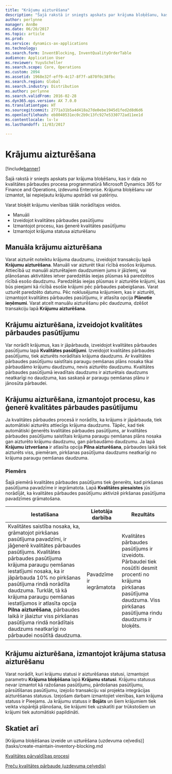 ```yaml
---
title: "Krājumu aizturēšana"
description: "Šajā rakstā ir sniegts apskats par krājuma bloķēšanu, kas ir daļa no kvalitātes pārbaudes procesa programmatūrā Microsoft Dynamics 365 for Finance and Operations, izdevumā Enterprise. Krājuma bloķēšanu var izmantot, lai nepieļautu krājumu apstrādi vai patēriņu."
author: perlynne
manager: AnnBe
ms.date: 06/20/2017
ms.topic: article
ms.prod: 
ms.service: dynamics-ax-applications
ms.technology: 
ms.search.form: InventBlocking, InventQualityOrderTable
audience: Application User
ms.reviewer: YuyuScheller
ms.search.scope: Core, Operations
ms.custom: 2094
ms.assetid: 1968e32f-eff9-4c17-8f7f-a870f0c38fbc
ms.search.region: Global
ms.search.industry: Distribution
ms.author: perlynne
ms.search.validFrom: 2016-02-28
ms.dyn365.ops.version: AX 7.0.0
ms.translationtype: HT
ms.sourcegitcommit: 2771a31b5a4d418a27de0ebe1945d1fed2d8d6d6
ms.openlocfilehash: eb8040531ec0c2b9c13fc927e5330772ad11ee1d
ms.contentlocale: lv-lv
ms.lasthandoff: 11/03/2017

---
```


# <a name="inventory-blocking"></a>Krājumu aizturēšana

[!include[banner](../includes/banner.md)]


Šajā rakstā ir sniegts apskats par krājuma bloķēšanu, kas ir daļa no kvalitātes pārbaudes procesa programmatūrā Microsoft Dynamics 365 for Finance and Operations, izdevumā Enterprise. Krājuma bloķēšanu var izmantot, lai nepieļautu krājumu apstrādi vai patēriņu.

Varat bloķēt krājumu vienības tālāk norādītajos veidos.
-   Manuāli
-   Izveidojot kvalitātes pārbaudes pasūtījumu
-   Izmantojot procesu, kas ģenerē kvalitātes pasūtījumu
-   Izmantojot krājuma statusa aizturēšanu

## <a name="blocking-items-manually"></a>Manuāla krājumu aizturēšana
Varat aizturēt noteiktu krājuma daudzumu, izveidojot transakciju lapā **Krājumu aizturēšana**. Manuāli var aizturēt tikai rīcībā esošos krājumus. Attiecībā uz manuāli aizturētajiem daudzumiem jums ir jāizlemj, vai plānošanas aktivitātes ietver paredzētās ieejas plūsmas kā paredzētos rīcībā esošo daudzumu. Paredzētās ieejas plūsmas ir aizturētie krājumi, kas būs pieejami kā rīcībā esošie krājumi pēc pārbaudes pabeigšanas. Varat uzturēt paredzēto datumu. Pēc noklusējuma krājumiem, kas ir aizturēti, izmantojot kvalitātes pārbaudes pasūtījumu, ir atlasīta opcija **Plānotie ieņēmumi**. Varat atcelt manuālu aizturēšanu pēc daudzuma, dzēšot transakciju lapā **Krājumu aizturēšana**.

## <a name="blocking-items-by-creating-a-quality-order"></a>Krājumu aizturēšana, izveidojot kvalitātes pārbaudes pasūtījumu
Var norādīt krājumus, kas ir jāpārbauda, izveidojot kvalitātes pārbaudes pasūtījumu lapā **Kvalitātes pasūtījumi**. Izveidojot kvalitātes pārbaudes pasūtījumu, tiek aizturēts norādītais krājuma daudzums. Ar kvalitātes pārbaudes pasūtījumu saistītais paraugu ņemšanas plāns nosaka tikai pārbaudāmo krājumu daudzumu, nevis aizturēto daudzumu. Kvalitātes pārbaudes pasūtījumā ievadītais daudzums ir aizturētais daudzums neatkarīgi no daudzuma, kas saskaņā ar paraugu ņemšanas plānu ir jānosūta pārbaudei.

## <a name="blocking-items-by-using-a-process-that-generates-a-quality-order"></a>Krājumu aizturēšana, izmantojot procesu, kas ģenerē kvalitātes pārbaudes pasūtījumu
Ja kvalitātes pārbaudes procesā ir norādīts, ka krājums ir jāpārbauda, tiek automātiski aizturēts attiecīgs krājuma daudzums. Tāpēc, kad tiek automātiski ģenerēts kvalitātes pārbaudes pasūtījums, ar kvalitātes pārbaudes pasūtījumu saistītais krājuma paraugu ņemšanas plāns nosaka gan aizturēto krājumu daudzumu, gan pārbaudāmo daudzumu. Ja lapā **Krājumu iztveršana** ir atlasīta opcija **Pilna aizturēšana**, pārbaudes laikā tiek aizturēts viss, piemēram, pirkšanas pasūtījuma daudzums neatkarīgi no krājuma paraugu ņemšanas daudzuma.
### <a name="example"></a>Piemērs

Šajā piemērā kvalitātes pārbaudes pasūtījums tiek ģenerēts, kad pirkšanas pasūtījuma pavadzīme ir iegrāmatota. Lapā **Kvalitātes piesaistes** jūs norādījāt, ka kvalitātes pārbaudes pasūtījumu aktivizē pirkšanas pasūtījuma pavadzīmes grāmatošana.

|Iestatīšana                                                                     |Lietotāja darbība                 |Rezultāts             |
|--------------------------------------------------------------------------|----------------------------|-------------------|
| Kvalitātes saistība nosaka, ka, grāmatojot pirkšanas pasūtījuma pavadzīmi, ir jāģenerē kvalitātes pārbaudes pasūtījums. Kvalitātes pārbaudes pasūtījuma krājuma paraugu ņemšanas iestatījumi nosaka, ka ir jāpārbauda 10% no pirkšanas pasūtījuma rindā norādīta daudzuma. Turklāt, tā kā krājuma paraugu ņemšanas iestatījumos ir atlasīta opcija **Pilna aizturēšana**, pārbaudes laikā ir jāaiztur viss pirkšanas pasūtījuma rindā norādītais daudzums neatkarīgi no pārbaudei nosūtītā daudzuma. | Pavadzīme ir iegrāmatota | Kvalitātes pārbaudes pasūtījums ir izveidots. Pārbaudei tiek nosūtīti desmit procenti no krājuma pirkšanas pasūtījuma daudzuma. Viss pirkšanas pasūtījuma rindu daudzums ir bloķēts. |

## <a name="blocking-items-by-using-inventory-status-blocking"></a>Krājumu aizturēšana, izmantojot krājuma statusa aizturēšanu
Varat norādīt, kuri krājumu statusi ir aizturēšanas statusi, izmantojot parametru **Krājuma bloķēšana** lapā **Krājumu statusi**. Krājumu statusus nevar izmantot kā ražošanas pasūtījumu, pārdošanas pasūtījumu, pārsūtīšanas pasūtījumu, izejošo transakciju vai projekta integrācijas aizturēšanas statusus. Izejošam darbam izmantojiet vienības, kam krājuma statuss ir Pieejams. Ja krājumu statuss ir **Bojāts** un šiem krājumiem tiek veikta vispārējā plānošana, šie krājumi tiek uzskatīti par trūkstošiem un krājumi tiek automātiski papildināti.



<a name="see-also"></a>Skatiet arī
--------

[Krājuma bloķēšanas izveide un uzturēšana (uzdevuma ceļvedis)](tasks/create-maintain-inventory-blocking.md

[Kvalitātes pārvaldības procesi](quality-management-processes.md)

[Preču kvalitātes pārbaude (uzdevuma ceļvedis)](tasks/inspect-quality-goods.md)

